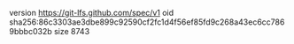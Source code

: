 version https://git-lfs.github.com/spec/v1
oid sha256:86c3303ae3dbe899c92590cf2fc1d4f56ef85fd9c268a43ec6cc7869bbbc032b
size 8743
